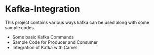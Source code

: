 # Kafka-Integration
This project contains various ways kafka can be used along with some sample codes.

- Some basic Kafka Commands
- Sample Code for Producer and Consumer
- Integration of Kafka with Camel
